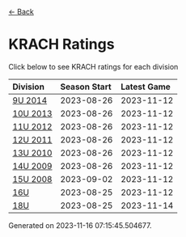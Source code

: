 [<- Back](../readme.md)
# KRACH Ratings
Click below to see KRACH ratings for each division

| Division | Season Start | Latest Game |
| :-- | :-- | :-- |
| [9U 2014](9U-2014-ratings.md) | 2023-08-26 | 2023-11-12 |
| [10U 2013](10U-2013-ratings.md) | 2023-08-26 | 2023-11-12 |
| [11U 2012](11U-2012-ratings.md) | 2023-08-26 | 2023-11-12 |
| [12U 2011](12U-2011-ratings.md) | 2023-08-26 | 2023-11-12 |
| [13U 2010](13U-2010-ratings.md) | 2023-08-26 | 2023-11-12 |
| [14U 2009](14U-2009-ratings.md) | 2023-08-26 | 2023-11-12 |
| [15U 2008](15U-2008-ratings.md) | 2023-09-02 | 2023-11-12 |
| [16U](16U-ratings.md) | 2023-08-25 | 2023-11-12 |
| [18U](18U-ratings.md) | 2023-08-25 | 2023-11-14 |

Generated on 2023-11-16 07:15:45.504677.
